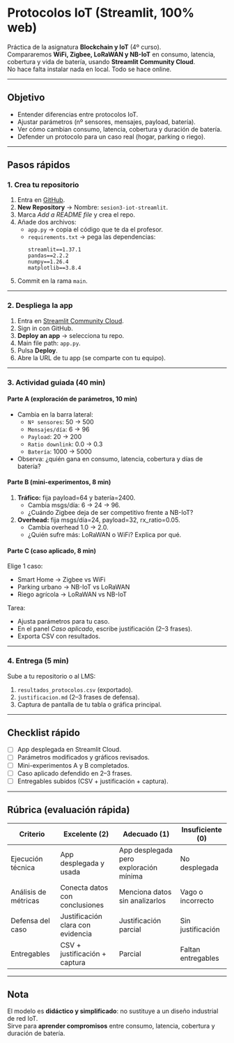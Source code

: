 # Protocolos IoT (Streamlit, 100% web)
 
Práctica de la asignatura **Blockchain y IoT** (4º curso).  
Compararemos **WiFi, Zigbee, LoRaWAN y NB-IoT** en consumo, latencia, cobertura y vida de batería, usando **Streamlit Community Cloud**.  
No hace falta instalar nada en local. Todo se hace online.
 
---
 
## Objetivo
- Entender diferencias entre protocolos IoT.  
- Ajustar parámetros (nº sensores, mensajes, payload, batería).  
- Ver cómo cambian consumo, latencia, cobertura y duración de batería.  
- Defender un protocolo para un caso real (hogar, parking o riego).  
 
---
 
## Pasos rápidos
 
### 1. Crea tu repositorio
1. Entra en [GitHub](https://github.com/).  
2. **New Repository** → Nombre: `sesion3-iot-streamlit`.  
3. Marca *Add a README file* y crea el repo.  
4. Añade dos archivos:  
   - `app.py` → copia el código que te da el profesor.  
   - `requirements.txt` → pega las dependencias:
     ```
     streamlit==1.37.1
     pandas==2.2.2
     numpy==1.26.4
     matplotlib==3.8.4
     ```
5. Commit en la rama `main`.
 
---
 
### 2. Despliega la app
1. Entra en [Streamlit Community Cloud](https://streamlit.io).  
2. Sign in con GitHub.  
3. **Deploy an app** → selecciona tu repo.  
4. Main file path: `app.py`.  
5. Pulsa **Deploy**.  
6. Abre la URL de tu app (se comparte con tu equipo).
 
---
 
### 3. Actividad guiada (40 min)
 
#### Parte A (exploración de parámetros, 10 min)
- Cambia en la barra lateral:  
  - `Nº sensores`: 50 → 500  
  - `Mensajes/día`: 6 → 96  
  - `Payload`: 20 → 200  
  - `Ratio downlink`: 0.0 → 0.3  
  - `Batería`: 1000 → 5000  
- Observa: ¿quién gana en consumo, latencia, cobertura y días de batería?
 
#### Parte B (mini-experimentos, 8 min)
1. **Tráfico:** fija payload=64 y batería=2400.  
   - Cambia msgs/día: 6 → 24 → 96.  
   - ¿Cuándo Zigbee deja de ser competitivo frente a NB-IoT?  
2. **Overhead:** fija msgs/día=24, payload=32, rx_ratio=0.05.  
   - Cambia overhead 1.0 → 2.0.  
   - ¿Quién sufre más: LoRaWAN o WiFi? Explica por qué.  
 
#### Parte C (caso aplicado, 8 min)
Elige 1 caso:
- Smart Home → Zigbee vs WiFi  
- Parking urbano → NB-IoT vs LoRaWAN  
- Riego agrícola → LoRaWAN vs NB-IoT  
 
Tarea:
- Ajusta parámetros para tu caso.  
- En el panel *Caso aplicado*, escribe justificación (2–3 frases).  
- Exporta CSV con resultados.
 
---
 
### 4. Entrega (5 min)
Sube a tu repositorio o al LMS:
1. `resultados_protocolos.csv` (exportado).  
2. `justificacion.md` (2–3 frases de defensa).  
3. Captura de pantalla de tu tabla o gráfica principal.
 
---
 
## Checklist rápido
- [ ] App desplegada en Streamlit Cloud.  
- [ ] Parámetros modificados y gráficos revisados.  
- [ ] Mini-experimentos A y B completados.  
- [ ] Caso aplicado defendido en 2–3 frases.  
- [ ] Entregables subidos (CSV + justificación + captura).  
 
---
 
## Rúbrica (evaluación rápida)
| Criterio | Excelente (2) | Adecuado (1) | Insuficiente (0) |
|----------|---------------|---------------|------------------|
| Ejecución técnica | App desplegada y usada | App desplegada pero exploración mínima | No desplegada |
| Análisis de métricas | Conecta datos con conclusiones | Menciona datos sin analizarlos | Vago o incorrecto |
| Defensa del caso | Justificación clara con evidencia | Justificación parcial | Sin justificación |
| Entregables | CSV + justificación + captura | Parcial | Faltan entregables |
 
---
 
## Nota
El modelo es **didáctico y simplificado**: no sustituye a un diseño industrial de red IoT.  
Sirve para **aprender compromisos** entre consumo, latencia, cobertura y duración de batería.
